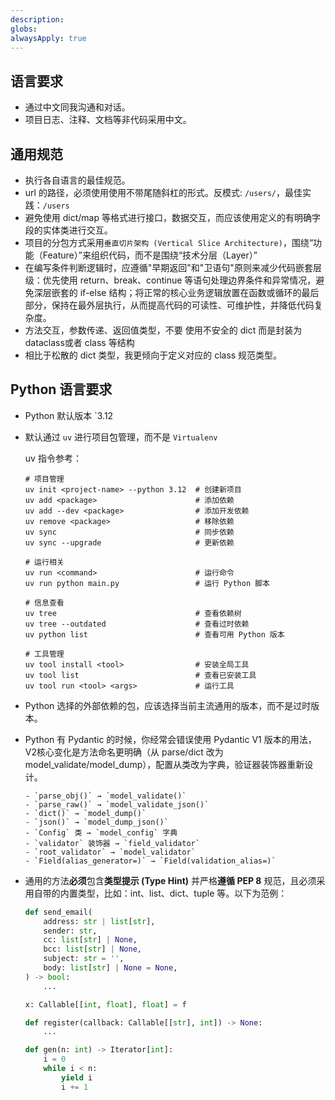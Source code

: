 ```yaml
---
description: 
globs: 
alwaysApply: true
---
```


## 语言要求

- 通过中文同我沟通和对话。
- 项目日志、注释、文档等非代码采用中文。

## 通用规范

- 执行各自语言的最佳规范。
- url 的路径，必须使用使用不带尾随斜杠的形式。反模式: `/users/`，最佳实践：`/users`
- 避免使用 dict/map 等格式进行接口，数据交互，而应该使用定义的有明确字段的实体类进行交互。
- 项目的分包方式采用`垂直切片架构 (Vertical Slice Architecture)`，围绕“功能（Feature）”来组织代码，而不是围绕“技术分层（Layer）”
- 在编写条件判断逻辑时，应遵循"早期返回"和"卫语句"原则来减少代码嵌套层级：优先使用 return、break、continue 等语句处理边界条件和异常情况，避免深层嵌套的 if-else 结构；将正常的核心业务逻辑放置在函数或循环的最后部分，保持在最外层执行，从而提高代码的可读性、可维护性，并降低代码复杂度。
- 方法交互，参数传递、返回值类型，不要 使用不安全的 dict 而是封装为dataclass或者 class 等结构
- 相比于松散的 dict 类型，我更倾向于定义对应的 class 规范类型。

## Python 语言要求

- Python 默认版本 `3.12 
- 默认通过 `uv` 进行项目包管理，而不是 `Virtualenv`

  uv 指令参考：

  ```
  # 项目管理
  uv init <project-name> --python 3.12  # 创建新项目
  uv add <package>                      # 添加依赖
  uv add --dev <package>                # 添加开发依赖
  uv remove <package>                   # 移除依赖
  uv sync                               # 同步依赖
  uv sync --upgrade                     # 更新依赖

  # 运行相关
  uv run <command>                      # 运行命令
  uv run python main.py                 # 运行 Python 脚本

  # 信息查看
  uv tree                               # 查看依赖树
  uv tree --outdated                    # 查看过时依赖
  uv python list                        # 查看可用 Python 版本

  # 工具管理
  uv tool install <tool>                # 安装全局工具
  uv tool list                          # 查看已安装工具
  uv tool run <tool> <args>             # 运行工具
  ```

- Python 选择的外部依赖的包，应该选择当前主流通用的版本，而不是过时版本。
- Python 有 Pydantic 的时候，你经常会错误使用 Pydantic V1 版本的用法，V2核心变化是方法命名更明确（从 parse/dict 改为 model_validate/model_dump），配置从类改为字典，验证器装饰器重新设计。

  ```
  - `parse_obj()` → `model_validate()`
  - `parse_raw()` → `model_validate_json()`  
  - `dict()` → `model_dump()`
  - `json()` → `model_dump_json()`
  - `Config` 类 → `model_config` 字典
  - `validator` 装饰器 → `field_validator`
  - `root_validator` → `model_validator`
  - `Field(alias_generator=)` → `Field(validation_alias=)`
  ```

- 通用的方法**必须**包含**类型提示 (Type Hint)** 并严格**遵循 PEP 8** 规范，且必须采用自带的内置类型，比如：int、list、dict、tuple 等。以下为范例：

  ```python
  def send_email(
      address: str | list[str],
      sender: str,
      cc: list[str] | None,
      bcc: list[str] | None,
      subject: str = '',
      body: list[str] | None = None,
  ) -> bool:
      ...

  x: Callable[[int, float], float] = f

  def register(callback: Callable[[str], int]) -> None:
      ...

  def gen(n: int) -> Iterator[int]:
      i = 0
      while i < n:
          yield i
          i += 1
  ```
